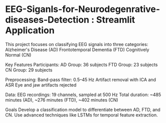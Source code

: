 # EEG-Siganls-for-Neurodegenrative-diseases-Detection : Streamlit Application
This project focuses on classifying EEG signals into three categories:  Alzheimer's Disease (AD) Frontotemporal Dementia (FTD) Cognitively Normal (CN)

Key Features
Participants:
AD Group: 36 subjects
FTD Group: 23 subjects
CN Group: 29 subjects


Preprocessing:
Band-pass filter: 0.5–45 Hz
Artifact removal with ICA and ASR
Eye and jaw artifacts rejected


Data:
EEG recordings: 19 channels, sampled at 500 Hz
Total duration: ~485 minutes (AD), ~276 minutes (FTD), ~402 minutes (CN)


Goals
Develop a classification model to differentiate between AD, FTD, and CN.
Use advanced techniques like LSTMs for temporal feature extraction.

